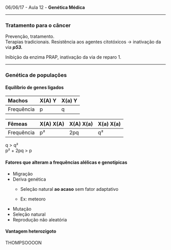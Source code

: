 06/06/17 - Aula 12 - **Genética Médica**

---

### Tratamento para o câncer

Prevenção, tratamento.  
Terapias tradicionais. Resistência aos agentes citotóxicos -&gt; inativação da via _**p53.**_

Inibição da enzima PRAP, inativação da via de reparo 1.

---

### Genética de populações

#### Equilíbrio de genes ligados

| Machos | X\(A\) Y | X\(a\) Y |
| :--- | :--- | :--- |
| Frequência | p | q |

| Fêmeas | X\(A\) X\(A\) | X\(A\) X\(a\) | X\(a\) X\(a\) |
| :--- | :--- | :--- | :--- |
| Frequência | p² | 2pq | q² |

q &gt; q²  
p² + 2pq &gt; p

#### Fatores que alteram a frequências alélicas e genotípicas

* Migração
* Deriva genética
  * Seleção natural **ao acaso** sem fator adaptativo

  * Ex: meteoro
* Mutação
* Seleção natural
* Reprodução não aleatória

#### Vantagem heterozigoto

THOMPSOOOON



